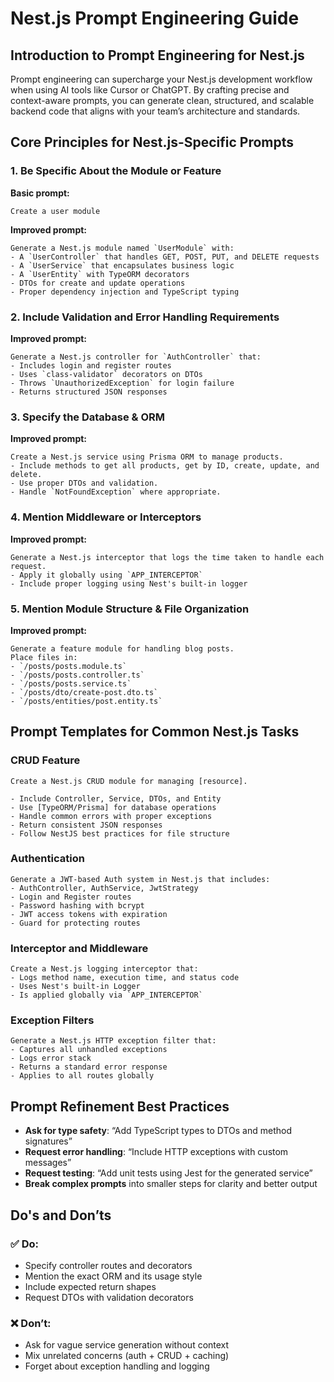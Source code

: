 # Nest.js Prompt Engineering Guide

## Introduction to Prompt Engineering for Nest.js

Prompt engineering can supercharge your Nest.js development workflow when using AI tools like Cursor or ChatGPT. By crafting precise and context-aware prompts, you can generate clean, structured, and scalable backend code that aligns with your team’s architecture and standards.

## Core Principles for Nest.js-Specific Prompts

### 1. Be Specific About the Module or Feature

**Basic prompt:**
```
Create a user module
```

**Improved prompt:**
```
Generate a Nest.js module named `UserModule` with:
- A `UserController` that handles GET, POST, PUT, and DELETE requests
- A `UserService` that encapsulates business logic
- A `UserEntity` with TypeORM decorators
- DTOs for create and update operations
- Proper dependency injection and TypeScript typing
```

### 2. Include Validation and Error Handling Requirements

**Improved prompt:**
```
Generate a Nest.js controller for `AuthController` that:
- Includes login and register routes
- Uses `class-validator` decorators on DTOs
- Throws `UnauthorizedException` for login failure
- Returns structured JSON responses
```

### 3. Specify the Database & ORM

**Improved prompt:**
```
Create a Nest.js service using Prisma ORM to manage products.
- Include methods to get all products, get by ID, create, update, and delete.
- Use proper DTOs and validation.
- Handle `NotFoundException` where appropriate.
```

### 4. Mention Middleware or Interceptors

**Improved prompt:**
```
Generate a Nest.js interceptor that logs the time taken to handle each request.
- Apply it globally using `APP_INTERCEPTOR`
- Include proper logging using Nest's built-in logger
```

### 5. Mention Module Structure & File Organization

**Improved prompt:**
```
Generate a feature module for handling blog posts.
Place files in:
- `/posts/posts.module.ts`
- `/posts/posts.controller.ts`
- `/posts/posts.service.ts`
- `/posts/dto/create-post.dto.ts`
- `/posts/entities/post.entity.ts`
```

## Prompt Templates for Common Nest.js Tasks

### CRUD Feature

```
Create a Nest.js CRUD module for managing [resource].

- Include Controller, Service, DTOs, and Entity
- Use [TypeORM/Prisma] for database operations
- Handle common errors with proper exceptions
- Return consistent JSON responses
- Follow NestJS best practices for file structure
```

### Authentication

```
Generate a JWT-based Auth system in Nest.js that includes:
- AuthController, AuthService, JwtStrategy
- Login and Register routes
- Password hashing with bcrypt
- JWT access tokens with expiration
- Guard for protecting routes
```

### Interceptor and Middleware

```
Create a Nest.js logging interceptor that:
- Logs method name, execution time, and status code
- Uses Nest's built-in Logger
- Is applied globally via `APP_INTERCEPTOR`
```

### Exception Filters

```
Generate a Nest.js HTTP exception filter that:
- Captures all unhandled exceptions
- Logs error stack
- Returns a standard error response
- Applies to all routes globally
```

## Prompt Refinement Best Practices

- **Ask for type safety**: “Add TypeScript types to DTOs and method signatures”
- **Request error handling**: “Include HTTP exceptions with custom messages”
- **Request testing**: “Add unit tests using Jest for the generated service”
- **Break complex prompts** into smaller steps for clarity and better output

## Do's and Don’ts

### ✅ Do:
- Specify controller routes and decorators
- Mention the exact ORM and its usage style
- Include expected return shapes
- Request DTOs with validation decorators

### ❌ Don’t:
- Ask for vague service generation without context
- Mix unrelated concerns (auth + CRUD + caching)
- Forget about exception handling and logging
